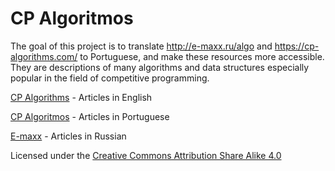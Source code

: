 # CP Algoritmos

The goal of this project is to translate http://e-maxx.ru/algo and https://cp-algorithms.com/ to Portuguese, and make these resources more accessible. They are descriptions of many algorithms and data structures especially popular in the field of competitive programming.

[CP Algorithms](https://cp-algorithms.com/) - Articles in English

[CP Algoritmos](https://cp-algorithms-brasil.com/) - Articles in Portuguese

[E-maxx](http://e-maxx.ru/algo/) - Articles in Russian


Licensed under the [Creative Commons Attribution Share Alike 4.0](LICENSE)
